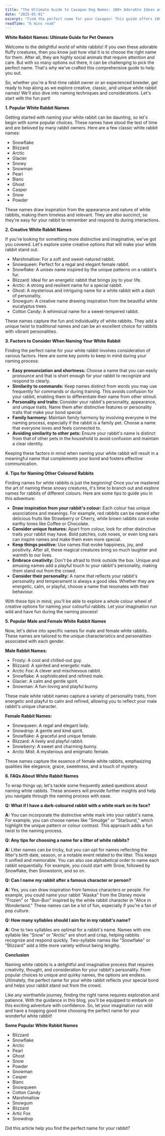 ```yaml
---
title: "The Ultimate Guide to Cavapoo Dog Names: 100+ Adorable Ideas and Tips"
date: "2025-01-01"
excerpt: "Find the perfect name for your Cavapoo! This guide offers 100+ adorable name ideas, tips for choosing, and inspiration to help you find the ideal match for your furry friend."
readTime: "6 mins read"
---
```


**White Rabbit Names: Ultimate Guide for Pet Owners** 

Welcome to the delightful world of white rabbits! If you own these adorable fluffy creatures, then you know just how vital it is to choose the right name for them. After all, they are highly social animals that require attention and care. But with so many options out there, it can be challenging to pick the perfect name. That's why we've crafted this comprehensive guide to help you out. 

So, whether you're a first-time rabbit owner or an experienced breeder, get ready to hop along as we explore creative, classic, and unique white rabbit names! We'll also dive into naming techniques and considerations. Let's start with the fun part! 

**1. Popular White Rabbit Names** 

Getting started with naming your white rabbit can be daunting, so let's begin with some popular choices. These names have stood the test of time and are beloved by many rabbit owners. Here are a few classic white rabbit names: 

- Snowflake 
- Blizzard 
- Arctic 
- Glacier 
- Snowy 
- Snowman 
- Pearl 
- Blanc 
- Ghost 
- Casper 
- Snow 
- Powder 

These names draw inspiration from the appearance and nature of white rabbits, making them timeless and relevant. They are also succinct, so they're easy for your rabbit to remember and respond to during interactions. 

**2. Creative White Rabbit Names** 

If you're looking for something more distinctive and imaginative, we've got you covered. Let's explore some creative options that will make your white rabbit stand out. 

- Marshmallow: For a soft and sweet-natured rabbit. 
- Snowqueen: Perfect for a regal and elegant female rabbit. 
- Snowflake: A unisex name inspired by the unique patterns on a rabbit's fur. 
- Blizzard: Ideal for an energetic rabbit that brings joy to your life. 
- Arctic: A strong and resilient name for a special rabbit. 
- Ghost: A mysterious and intriguing name for a white rabbit with a dash of personality. 
- Snowgum: A creative name drawing inspiration from the beautiful white eucalyptus trees. 
- Cotton Candy: A whimsical name for a sweet-tempered rabbit. 

These names capture the fun and individuality of white rabbits. They add a unique twist to traditional names and can be an excellent choice for rabbits with vibrant personalities. 

**3. Factors to Consider When Naming Your White Rabbit** 

Finding the perfect name for your white rabbit involves consideration of various factors. Here are some key points to keep in mind during your naming process: 

- **Easy pronunciation and shortness:** Choose a name that you can easily pronounce and that is short enough for your rabbit to recognize and respond to clearly. 
- **Similarity to commands:** Keep names distinct from words you may use frequently for commands or during training. This avoids confusion for your rabbit, enabling them to differentiate their name from other stimuli. 
- **Personality and traits:** Consider your rabbit's personality, appearance, and unique traits. Name them after distinctive features or personality traits that make your bond special. 
- **Family harmony:** Maintain family harmony by involving everyone in the naming process, especially if the rabbit is a family pet. Choose a name that everyone loves and feels connected to. 
- **Avoiding similarity to other pets:** Ensure your rabbit's name is distinct from that of other pets in the household to avoid confusion and maintain a clear identity. 

Keeping these factors in mind when naming your white rabbit will result in a meaningful name that complements your bond and fosters effective communication. 

**4. Tips for Naming Other Coloured Rabbits** 

Finding names for white rabbits is just the beginning! Once you've mastered the art of naming these snowy creatures, it's time to branch out and explore names for rabbits of different colours. Here are some tips to guide you in this adventure: 

- **Draw inspiration from your rabbit's colour:** Each colour has unique associations and meanings. For example, red rabbits can be named after delicious fruits like Strawberry or Cherry, while brown rabbits can evoke earthy tones like Coffee or Chocolate. 
- **Consider unique features:** Apart from colour, look for other distinctive traits your rabbit may have. Bold patches, cute noses, or even long ears can inspire names and make them even more special. 
- **Keep things positive:** Use names that evoke happiness, joy, and positivity. After all, these magical creatures bring so much laughter and warmth to our lives. 
- **Embrace creativity:** Don't be afraid to think outside the box. Unique and amusing names add a playful touch to your rabbit's personality, making them stand out from the crowd. 
- **Consider their personality:** A name that reflects your rabbit's personality and temperament is always a good idea. Whether they are energetic, calm, or playful, choose a name that resonates with their behaviour. 

With these tips in mind, you'll be able to explore a whole colour wheel of creative options for naming your colourful rabbits. Let your imagination run wild and have fun during the naming process! 

**5. Popular Male and Female White Rabbit Names** 

Now, let's delve into specific names for male and female white rabbits. These names are tailored to the unique characteristics and personalities associated with each gender. 

**Male Rabbit Names:** 

- Frosty: A cool and chilled-out guy. 
- Blizzard: A spirited and energetic male. 
- Arctic Fox: A clever and mischievous rabbit. 
- Snowflake: A sophisticated and refined male. 
- Glacier: A calm and gentle spirit. 
- Snowman: A fun-loving and playful bunny. 

These male white rabbit names capture a variety of personality traits, from energetic and playful to calm and refined, allowing you to reflect your male rabbit's unique character. 

**Female Rabbit Names:** 

- Snowqueen: A regal and elegant lady. 
- Snowdrop: A gentle and kind spirit. 
- Snowflake: A graceful and unique female. 
- Blizzard: A lively and playful rabbit. 
- Snowberry: A sweet and charming bunny. 
- Arctic Mist: A mysterious and enigmatic female. 

These names capture the essence of female white rabbits, emphasizing qualities like elegance, grace, sweetness, and a touch of mystery. 

**6. FAQs About White Rabbit Names** 

To wrap things up, let's tackle some frequently asked questions about naming white rabbits. These answers will provide further insights and help you navigate through the naming process with ease. 

**Q: What if I have a dark-coloured rabbit with a white mark on its face?**

**A:** You can incorporate the distinctive white mark into your rabbit's name. For example, you can choose names like "Smudge" or "Starburst," which highlight the unique pattern or colour contrast. This approach adds a fun twist to the naming process. 

**Q: Any tips for choosing a name for a litter of white rabbits?** 

**A:** Litter names can be tricky, but you can opt for names reflecting the litter's birth date, season, or a notable event related to the litter. This keeps it unified and memorable. You can also use alphabetical order to name each rabbit sequentially. For example, you could start with Snow, followed by Snowflake, then Snowstorm, and so on. 

**Q: Can I name my rabbit after a famous character or person?** 

**A:** Yes, you can draw inspiration from famous characters or people. For example, you could name your rabbit "Alaska" from the Disney movie "Frozen" or "Bun-Bun" inspired by the white rabbit character in "Alice in Wonderland." These names can be a lot of fun, especially if you're a fan of pop culture. 

**Q: How many syllables should I aim for in my rabbit's name?** 

**A:** One to two syllables are optimal for a rabbit's name. Names with one syllable like "Snow" or "Arctic" are short and crisp, helping rabbits recognize and respond quickly. Two-syllable names like "Snowflake" or "Blizzard" add a little more variety without being lengthy. 

**Conclusion** 

 Naming white rabbits is a delightful and imaginative process that requires creativity, thought, and consideration for your rabbit's personality. From popular choices to unique and quirky names, the options are endless. Ultimately, the perfect name for your white rabbit reflects your special bond and helps your rabbit stand out from the crowd. 

Like any worthwhile journey, finding the right name requires exploration and patience. With the guidance in this blog, you'll be equipped to embark on this exciting adventure with confidence. So, let your imagination run wild and have a hopping good time choosing the perfect name for your wonderful white rabbit! 

**Some Popular White Rabbit Names** 

- Blizzard 
- Snowflake 
- Arctic 
- Pearl 
- Ghost 
- Snow 
- Powder 
- Snowman 
- Casper 
- Blanc 
- Snowqueen 
- Cotton Candy 
- Marshmallow 
- Snowgum 
- Blizzard 
- Artic Fox 
- Snowdrop 

Did this article help you find the perfect name for your rabbit?